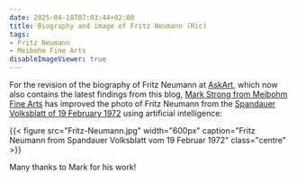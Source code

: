 ```yaml
---
date: 2025-04-18T07:03:44+02:00
title: Biography and image of Fritz Neumann (Ric)
tags:
- Fritz Neumann
- Meibohm Fine Arts
disableImageViewer: true
---
```


For the revision of the biography of Fritz Neumann at [AskArt](https://www.askart.com/artist/Fritz_Neumann/11057559/Fritz_Neumann.aspx), which now also contains the latest findings from this blog, [Mark Strong from Meibohm Fine Arts](https://www.meibohmfinearts.com/) has improved the photo of Fritz Neumann from the [Spandauer Volksblatt of 19 February 1972](/post/fritz-neumann-spandauer-volksblatt-19-2-1972/) using artificial intelligence:

{{< figure src="Fritz-Neumann.jpg" width="600px" caption="Fritz Neumann from Spandauer Volksblatt vom 19 Februar 1972" class="centre" >}}

Many thanks to Mark for his work!
